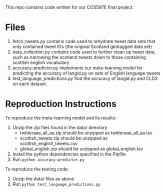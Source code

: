 This repo contains code written for our COS597E final project.

# Files
1. fetch_tweets.py contains code used to rehydrate tweet data sets that only contained tweet IDs (the original Scotland geotagged data set)
2. data_collection.py contains code used to further clean up tweet data, such as narrowing the scotland tweets down to those containing scottish english vocabulary
3. accuracy-predictor.py implements our meta-learning model for predicting the accuracy of langid.py on sets of English language tweets
4. test_language_predictions.py find the accuracy of langid.py and CLD3 on each dataset.

# Reproduction Instructions

To reproduce the meta-learning model and its results:

1. Unzip the zip files found in the data/ directory
    - twitteraae_all_aa.zip should be unzipped as twitteraae_all_aa.tsv
    - scottish_tweets.zip should be unzipped as scottish_english_tweets.csv
    - global_english.zip should be unzipped as global_english.tsv
2. Install the python dependencies specified in the Pipfile
3. Run `python accuracy-predictor.py`

To reproduce the testing code:
1. Unzip the data/ files as above
2. Run `python test_language_predictions.py`
